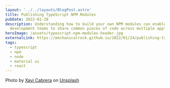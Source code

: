 ```yaml
---
layout: '../../layouts/BlogPost.astro'
title: Publishing TypeScript NPM Modules
pubDate: 2022-01-28
description: Understanding how to build your own NPM modules can enable your
  development teams to share common pieces of code across multiple applications.
heroImage: /assets/typescript-npm-modules-header.jpg
externalLink: https://mechanicalrock.github.io/2022/01/24/publishing-typescript-npm-modules.html
tags:
  - typescript
  - npm
  - node
  - material ui
  - react
---
```


Photo by [Xavi Cabrera](https://unsplash.com/@xavi_cabrera?utm_source=unsplash&utm_medium=referral&utm_content=creditCopyText) on [Unsplash](https://unsplash.com/@xavi_cabrera?utm_source=unsplash&utm_medium=referral&utm_content=creditCopyText)
